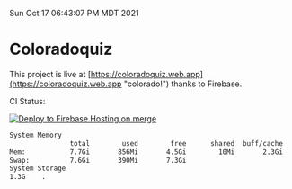 Sun Oct 17 06:43:07 PM MDT 2021

# Coloradoquiz


This project is live at [https://coloradoquiz.web.app](https://coloradoquiz.web.app "colorado!") thanks to Firebase.

CI Status: 

[![Deploy to Firebase Hosting on merge](https://github.com/teamkushal/coloradoquiz/actions/workflows/firebase-hosting-merge.yml/badge.svg)](https://github.com/teamkushal/coloradoquiz/actions/workflows/firebase-hosting-merge.yml)

```bash
System Memory
               total        used        free      shared  buff/cache   available
Mem:           7.7Gi       856Mi       4.5Gi        10Mi       2.3Gi       6.5Gi
Swap:          7.6Gi       390Mi       7.3Gi
System Storage
1.3G	.
```
```bash
